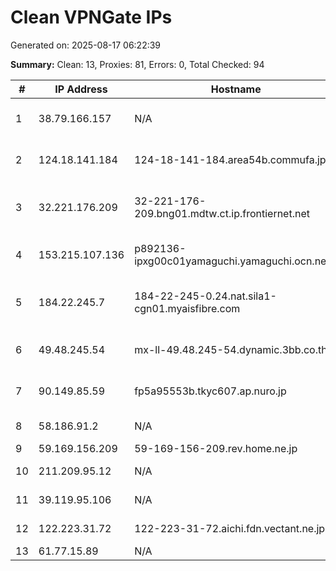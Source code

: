 # Clean VPNGate IPs
Generated on: 2025-08-17 06:22:39

**Summary:** Clean: 13, Proxies: 81, Errors: 0, Total Checked: 94

| # | IP Address | Hostname | Type | Country | Provider |
|---|------------|----------|------|---------|----------|
| 1 | 38.79.166.157 | N/A | Wireless | US | Electric Plant Board of the city of Franklin Kentucky |
| 2 | 124.18.141.184 | 124-18-141-184.area54b.commufa.jp | Business | JP | Chubu Telecommunications Company, Inc. |
| 3 | 32.221.176.209 | 32-221-176-209.bng01.mdtw.ct.ip.frontiernet.net | Business | US | Southern New England Telephone Company and SNET America, Inc. |
| 4 | 153.215.107.136 | p892136-ipxg00c01yamaguchi.yamaguchi.ocn.ne.jp | Business | JP | NTT Communications Corporation |
| 5 | 184.22.245.7 | 184-22-245-0.24.nat.sila1-cgn01.myaisfibre.com | Residential | TH | ADVANCED WIRELESS NETWORK COMPANY LIMITED |
| 6 | 49.48.245.54 | mx-ll-49.48.245-54.dynamic.3bb.co.th | Residential | TH | Triple T Broadband Public Company Limited |
| 7 | 90.149.85.59 | fp5a95553b.tkyc607.ap.nuro.jp | Business | JP | Sony Network Communications Inc. |
| 8 | 58.186.91.2 | N/A | Wireless | VN | FPT Telecom Company |
| 9 | 59.169.156.209 | 59-169-156-209.rev.home.ne.jp | Business | JP | JCOM Co., Ltd. |
| 10 | 211.209.95.12 | N/A | Business | KR | SK Broadband Co Ltd |
| 11 | 39.119.95.106 | N/A | Business | KR | SK Broadband Co Ltd |
| 12 | 122.223.31.72 | 122-223-31-72.aichi.fdn.vectant.ne.jp | Business | JP | ARTERIA Networks Corporation |
| 13 | 61.77.15.89 | N/A | Business | KR | Korea Telecom |
